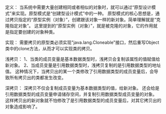 定义：
    当系统中需要大量创建相同或者相似的对象时，就可以通过“原型设计模式”来实现。原型模式是“创建型设计模式”中的一种。
原型模式的核心思想是，通过拷贝指定的“原型实例（对象）”，创建跟该对象一样的新对象。简单理解就是“克隆指定对象”。
这里提到的“原型实例（对象）”，就是被克隆的对象，它的作用就是指定要创建的对象种类。

实现：
    需要拷贝的原型类必须实现"java.lang.Cloneable"接口，然后重写Object类中的clone方法，从而才可以实现类的拷贝。
    
浅拷贝：
1、当类的成员变量是基本数据类型时，浅拷贝会复制该属性的值赋值给新对象。
2、当成员变量是引用数据类型时，浅拷贝复制的是引用数据类型的地址值。
这种情况下，当拷贝出的某一个类修改了引用数据类型的成员变量后，会导致所有拷贝出的类都发生改变。

深拷贝：
深拷贝不仅会复制成员变量为基本数据类型的值，给新对象。
还会给是引用数据类型的成员变量申请储存空间，并复制引用数据类型成员变量的对象。
这样拷贝出的新对象就不怕修改了是引用数据类型的成员变量后，对其它拷贝出的对象造成影响了。